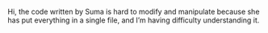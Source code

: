 Hi, the code written by Suma is hard to modify and manipulate because she has put everything in a single file, and I’m having difficulty understanding it.
